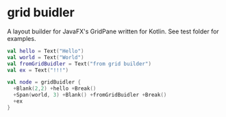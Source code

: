 # grid buidler
A layout builder for JavaFX's GridPane written for Kotlin.  See test folder for examples.

```kotlin
val hello = Text("Hello")
val world = Text("World")
val fromGridBuidler = Text("from grid builder")
val ex = Text("!!!")

val node = gridBuidler {
  +Blank(2,2) +hello +Break()
  +Span(world, 3) +Blank() +fromGridBuidler +Break()
  +ex
}
```

